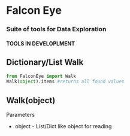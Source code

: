 # Falcon Eye
### Suite of tools for Data Exploration

#### TOOLS IN DEVELOPLMENT

## Dictionary/List Walk
```python
from FalconEye import Walk
Walk(object).items #returns all found values
```
## Walk(object)
Parameters
- object - List/Dict like object for reading